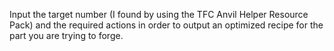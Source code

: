 Input the target number (I found by using the TFC Anvil Helper Resource Pack) and the required actions in order to output an optimized recipe for the part you are trying to forge.
